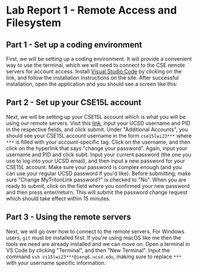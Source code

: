 # Lab Report 1 - Remote Access and Filesystem

## Part 1 - Set up a coding environment

First, we will be setting up a coding environment. It will provide a convenient way to use the terminal, which we will need to connect to the CSE remote servers for account access. Install [Visual Studio Code](https://code.visualstudio.com/) by clicking on the link, and follow the installation instructions on the site. After successful installation, open the application and you should see a screen like this:

## Part 2 - Set up your CSE15L account

Next, we will be setting up your CSE15L account which is what you will be using our remote servers. Visit this [link](https://sdacs.ucsd.edu/~icc/index.php), input your UCSD username and PID in the respective fields, and click submit. Under "Additional Accounts", you should see your CSE15L account username in the form `cse15lwi23***` where `***` is filled with your account-specific tag. Click on the username, and then click on the hyperlink that says "change your password". Again, input your username and PID and click subit. Input your current password (the one you use to log into your UCSD email), and then input a new password for your CSE15L account. Make sure your password is complex enough (and you can use your regular UCSD password if you'd like). Before submitting, make sure "Change MyTritonLink password?" is checked to "No". When you are ready to submit, click on the field where you confirmed your new password and then press enter/return. This will submit the password change request which should take effect within 15 minutes.

## Part 3 - Using the remote servers

Next, we will go over how to connect to the remote servers. For Windows users, `git` must be installed first. If you're using macOS like me then the tools we need are already installed and we can move on. Open a terminal in VS Code by clicking "Terminal", and then "New Terminal". Input the command `ssh cs15lwi23***@ieng6.ucsd.edu`, making sure to replace `***` with your username specific information. 
